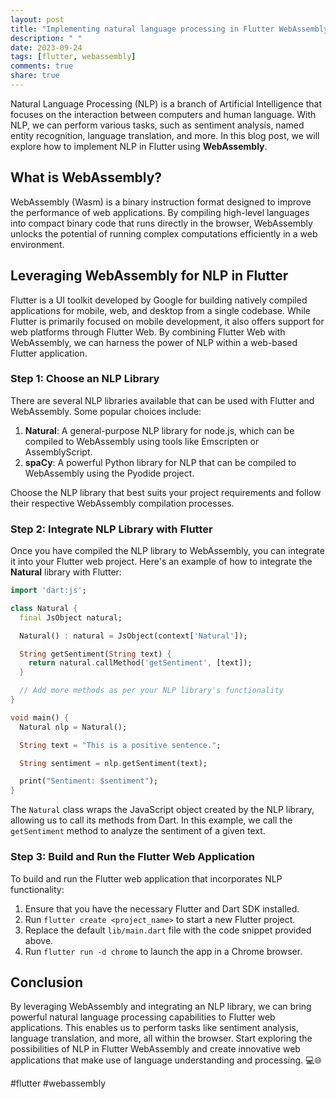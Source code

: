 ```yaml
---
layout: post
title: "Implementing natural language processing in Flutter WebAssembly"
description: " "
date: 2023-09-24
tags: [flutter, webassembly]
comments: true
share: true
---
```


Natural Language Processing (NLP) is a branch of Artificial Intelligence that focuses on the interaction between computers and human language. With NLP, we can perform various tasks, such as sentiment analysis, named entity recognition, language translation, and more. In this blog post, we will explore how to implement NLP in Flutter using **WebAssembly**.

## What is WebAssembly?

WebAssembly (Wasm) is a binary instruction format designed to improve the performance of web applications. By compiling high-level languages into compact binary code that runs directly in the browser, WebAssembly unlocks the potential of running complex computations efficiently in a web environment.

## Leveraging WebAssembly for NLP in Flutter

Flutter is a UI toolkit developed by Google for building natively compiled applications for mobile, web, and desktop from a single codebase. While Flutter is primarily focused on mobile development, it also offers support for web platforms through Flutter Web. By combining Flutter Web with WebAssembly, we can harness the power of NLP within a web-based Flutter application.

### Step 1: Choose an NLP Library

There are several NLP libraries available that can be used with Flutter and WebAssembly. Some popular choices include:

1. **Natural**: A general-purpose NLP library for node.js, which can be compiled to WebAssembly using tools like Emscripten or AssemblyScript.
2. **spaCy**: A powerful Python library for NLP that can be compiled to WebAssembly using the Pyodide project.

Choose the NLP library that best suits your project requirements and follow their respective WebAssembly compilation processes.

### Step 2: Integrate NLP Library with Flutter

Once you have compiled the NLP library to WebAssembly, you can integrate it into your Flutter web project. Here's an example of how to integrate the **Natural** library with Flutter:

```dart
import 'dart:js';

class Natural {
  final JsObject natural;

  Natural() : natural = JsObject(context['Natural']);

  String getSentiment(String text) {
    return natural.callMethod('getSentiment', [text]);
  }

  // Add more methods as per your NLP library's functionality
}

void main() {
  Natural nlp = Natural();

  String text = "This is a positive sentence.";

  String sentiment = nlp.getSentiment(text);

  print("Sentiment: $sentiment");
}
```

The `Natural` class wraps the JavaScript object created by the NLP library, allowing us to call its methods from Dart. In this example, we call the `getSentiment` method to analyze the sentiment of a given text.

### Step 3: Build and Run the Flutter Web Application

To build and run the Flutter web application that incorporates NLP functionality:

1. Ensure that you have the necessary Flutter and Dart SDK installed.
2. Run `flutter create <project_name>` to start a new Flutter project.
3. Replace the default `lib/main.dart` file with the code snippet provided above.
4. Run `flutter run -d chrome` to launch the app in a Chrome browser.

## Conclusion

By leveraging WebAssembly and integrating an NLP library, we can bring powerful natural language processing capabilities to Flutter web applications. This enables us to perform tasks like sentiment analysis, language translation, and more, all within the browser. Start exploring the possibilities of NLP in Flutter WebAssembly and create innovative web applications that make use of language understanding and processing. 💻🌐

#flutter #webassembly